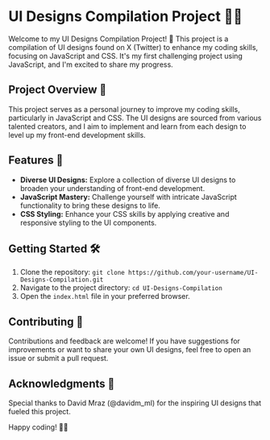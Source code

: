 # UI Designs Compilation Project 👨‍💻

Welcome to my UI Designs Compilation Project! 🎉 This project is a compilation of UI designs found on X (Twitter) to enhance my coding skills, focusing on JavaScript and CSS. It's my first challenging project using JavaScript, and I'm excited to share my progress.

## Project Overview 🚀

This project serves as a personal journey to improve my coding skills, particularly in JavaScript and CSS. The UI designs are sourced from various talented creators, and I aim to implement and learn from each design to level up my front-end development skills.

## Features 🌟

- **Diverse UI Designs:** Explore a collection of diverse UI designs to broaden your understanding of front-end development.
- **JavaScript Mastery:** Challenge yourself with intricate JavaScript functionality to bring these designs to life.
- **CSS Styling:** Enhance your CSS skills by applying creative and responsive styling to the UI components.

## Getting Started 🛠️

1. Clone the repository: `git clone https://github.com/your-username/UI-Designs-Compilation.git`
2. Navigate to the project directory: `cd UI-Designs-Compilation`
3. Open the `index.html` file in your preferred browser.

## Contributing 🤝

Contributions and feedback are welcome! If you have suggestions for improvements or want to share your own UI designs, feel free to open an issue or submit a pull request.

## Acknowledgments 🙌

Special thanks to David Mraz (@davidm_ml) for the inspiring UI designs that fueled this project.


Happy coding! 🚀✨
